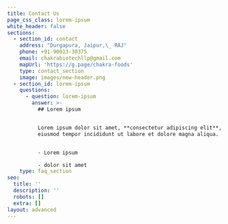 ```yaml
---
title: Contact Us
page_css_class: lorem-ipsum
white_header: false
sections:
  - section_id: contact
    address: "Durgapura, Jaipur,\_ RAJ"
    phone: +91-90013-30375
    email: chakrabiotechllp@gmail.com
    mapUrl: 'https://g.page/chakra-foods'
    type: contact_section
    image: images/new-header.png
  - section_id: lorem-ipsum
    questions:
      - question: lorem-ipsum
        answer: >-
          ## Lorem ipsum


          Lorem ipsum dolor sit amet, **consectetur adipiscing elit**, sed do
          eiusmod tempor incididunt ut labore et dolore magna aliqua.


          - Lorem ipsum

          - dolor sit amet
    type: faq_section
seo:
  title: ''
  description: ''
  robots: []
  extra: []
layout: advanced
---
```

